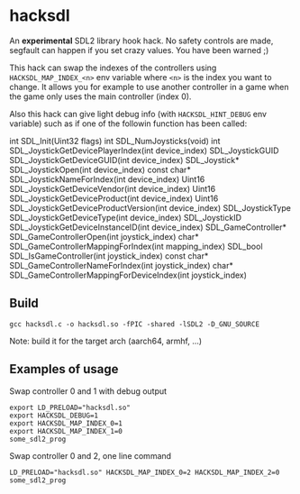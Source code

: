 # hacksdl

An **experimental** SDL2 library hook hack. No safety controls are made, segfault can happen if you set crazy values. You have been warned ;)

This hack can swap the indexes of the controllers using `HACKSDL_MAP_INDEX_<n>` env variable where `<n>` is the index you want to change. It allows you for example to use another controller in a game when the game only uses the main controller (index 0).

Also this hack can give light debug info (with `HACKSDL_HINT_DEBUG` env variable) such as if one of the followin function has been called:

int SDL_Init(Uint32 flags)
int SDL_NumJoysticks(void)
int SDL_JoystickGetDevicePlayerIndex(int device_index)
SDL_JoystickGUID SDL_JoystickGetDeviceGUID(int device_index)
SDL_Joystick* SDL_JoystickOpen(int device_index)
const char* SDL_JoystickNameForIndex(int device_index)
Uint16 SDL_JoystickGetDeviceVendor(int device_index)
Uint16 SDL_JoystickGetDeviceProduct(int device_index)
Uint16 SDL_JoystickGetDeviceProductVersion(int device_index)
SDL_JoystickType SDL_JoystickGetDeviceType(int device_index)
SDL_JoystickID SDL_JoystickGetDeviceInstanceID(int device_index)
SDL_GameController* SDL_GameControllerOpen(int joystick_index)
char* SDL_GameControllerMappingForIndex(int mapping_index)
SDL_bool SDL_IsGameController(int joystick_index)
const char* SDL_GameControllerNameForIndex(int joystick_index)
char* SDL_GameControllerMappingForDeviceIndex(int joystick_index)

## Build

```
gcc hacksdl.c -o hacksdl.so -fPIC -shared -lSDL2 -D_GNU_SOURCE
```

Note: build it for the target arch (aarch64, armhf, ...)

## Examples of usage

Swap controller 0 and 1 with debug output
```
export LD_PRELOAD="hacksdl.so"
export HACKSDL_DEBUG=1
export HACKSDL_MAP_INDEX_0=1
export HACKSDL_MAP_INDEX_1=0
some_sdl2_prog
```

Swap controller 0 and 2, one line command

```
LD_PRELOAD="hacksdl.so" HACKSDL_MAP_INDEX_0=2 HACKSDL_MAP_INDEX_2=0 some_sdl2_prog
```